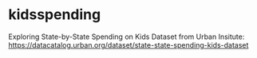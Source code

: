 # kidsspending
Exploring State-by-State Spending on Kids Dataset from Urban Insitute: https://datacatalog.urban.org/dataset/state-state-spending-kids-dataset
